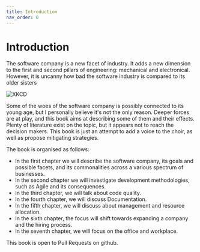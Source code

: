 ```yaml
---
title: Introduction
nav_order: 0
---
```


# Introduction

The software company is a new facet of industry. It adds a new dimension to the
first and second pillars of engineering: mechanical and electronical. However, it is uncanny
how bad the software industry is compared to its older sisters

![XKCD](https://imgs.xkcd.com/comics/voting_software.png)

Some of the woes of the software company is possibly connected to its young age, but
I personally believe it's not the only reason. Deeper forces are at play, and this book
aims at describing some of them and their effects. Plenty of literature exist on the topic,
but it appears not to reach the decision makers. This book is just an attempt to add a voice 
to the choir, as well as propose mitigating strategies.

The book is organised as follows:

- In the first chapter we will describe the software company, its goals and possible facets, and its commonalities across a various spectrum of businesses.
- In the second chapter we will investigate development methodologies, such as Agile and its consequences.
- In the third chapter, we will talk about code quality.
- In the fourth chapter, we will discuss Documentation.
- In the fifth chapter, we will discuss about management and resource allocation.
- In the sixth chapter, the focus will shift towards expanding a company and the hiring process.
- In the seventh chapter, we will focus on the office and workplace.

This book is open to Pull Requests on github. 

